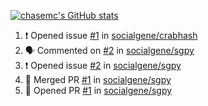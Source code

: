 [![chasemc's GitHub stats](https://github-readme-stats.vercel.app/api?username=chasemc)](https://github.com/anuraghazra/github-readme-stats)


<!--START_SECTION:activity-->
1. ❗️ Opened issue [#1](https://github.com/socialgene/crabhash/issues/1) in [socialgene/crabhash](https://github.com/socialgene/crabhash)
2. 🗣 Commented on [#2](https://github.com/socialgene/sgpy/issues/2) in [socialgene/sgpy](https://github.com/socialgene/sgpy)
3. ❗️ Opened issue [#2](https://github.com/socialgene/sgpy/issues/2) in [socialgene/sgpy](https://github.com/socialgene/sgpy)
4. 🎉 Merged PR [#1](https://github.com/socialgene/sgpy/pull/1) in [socialgene/sgpy](https://github.com/socialgene/sgpy)
5. 💪 Opened PR [#1](https://github.com/socialgene/sgpy/pull/1) in [socialgene/sgpy](https://github.com/socialgene/sgpy)
<!--END_SECTION:activity-->
